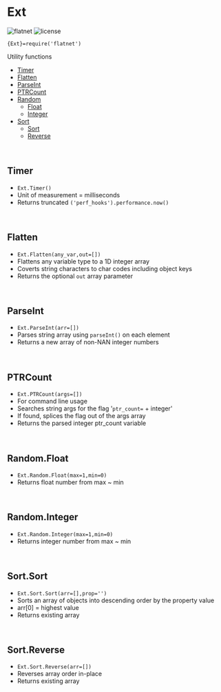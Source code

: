 <!--
——————————————————————————————————————————————————————————————————
Copyright [2022] [Robert Medeiros]

Licensed under the Apache License, Version 2.0 (the "License");
you may not use this file except in compliance with the License.
You may obtain a copy of the License at

    http://www.apache.org/licenses/LICENSE-2.0

Unless required by applicable law or agreed to in writing, software
distributed under the License is distributed on an "AS IS" BASIS,
WITHOUT WARRANTIES OR CONDITIONS OF ANY KIND, either express or implied.
See the License for the specific language governing permissions and
limitations under the License.
——————————————————————————————————————————————————————————————————
SDG.JN
-->

# Ext

![flatnet](https://img.shields.io/badge/flatnet-v2.1.4-orange)
![license](https://img.shields.io/npm/l/flatnet)

`{Ext}=require('flatnet')`

Utility functions

- [Timer](#timer)
- [Flatten](#flatten)
- [ParseInt](#parseint)
- [PTRCount](#ptrcount)
- [Random](#randomfloat)
	- [Float](#randomfloat)
	- [Integer](#randominteger)
- [Sort](#sortsort)
	- [Sort](#sortsort)
	- [Reverse](#sortreverse)

<br/>

## Timer

- `Ext.Timer()`
- Unit of measurement = milliseconds
- Returns truncated `('perf_hooks').performance.now()`

<br/>

## Flatten

- `Ext.Flatten(any_var,out=[])`
- Flattens any variable type to a 1D integer array
- Coverts string characters to char codes including object keys
- Returns the optional `out` array parameter

<br/>

## ParseInt

- `Ext.ParseInt(arr=[])`
- Parses string array using `parseInt()` on each element
- Returns a new array of non-NAN integer numbers

<br/>

## PTRCount

- `Ext.PTRCount(args=[])`
- For command line usage
- Searches string args for the flag '`ptr_count=` + integer'
- If found, splices the flag out of the args array
- Returns the parsed integer ptr_count variable

<br/>

## Random.Float

- `Ext.Random.Float(max=1,min=0)`
- Returns float number from max ~ min

<br/>

## Random.Integer

- `Ext.Random.Integer(max=1,min=0)`
- Returns integer number from max ~ min

<br/>

## Sort.Sort

- `Ext.Sort.Sort(arr=[],prop='')`
- Sorts an array of objects into descending order by the property value
- arr[0] = highest value
- Returns existing array

<br/>

## Sort.Reverse

- `Ext.Sort.Reverse(arr=[])`
- Reverses array order in-place
- Returns existing array

<br/>